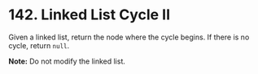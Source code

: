 # 142. Linked List Cycle II

Given a linked list, return the node where the cycle begins. If there is no cycle, return `null`.

__Note:__ Do not modify the linked list.